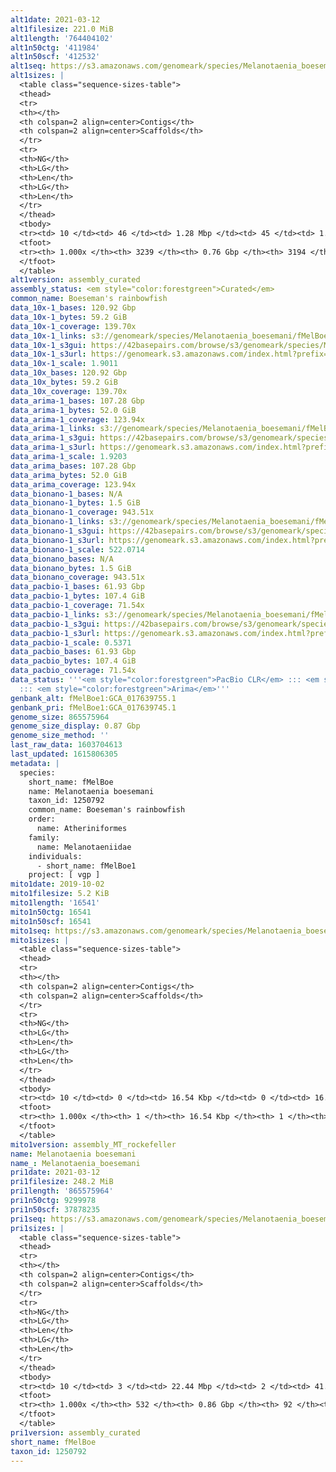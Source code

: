 ```yaml
---
alt1date: 2021-03-12
alt1filesize: 221.0 MiB
alt1length: '764404102'
alt1n50ctg: '411984'
alt1n50scf: '412532'
alt1seq: https://s3.amazonaws.com/genomeark/species/Melanotaenia_boesemani/fMelBoe1/assembly_curated/fMelBoe1.alt.cur.20210312.fasta.gz
alt1sizes: |
  <table class="sequence-sizes-table">
  <thead>
  <tr>
  <th></th>
  <th colspan=2 align=center>Contigs</th>
  <th colspan=2 align=center>Scaffolds</th>
  </tr>
  <tr>
  <th>NG</th>
  <th>LG</th>
  <th>Len</th>
  <th>LG</th>
  <th>Len</th>
  </tr>
  </thead>
  <tbody>
  <tr><td> 10 </td><td> 46 </td><td> 1.28 Mbp </td><td> 45 </td><td> 1.31 Mbp </td></tr><tr><td> 20 </td><td> 117 </td><td> 0.91 Mbp </td><td> 115 </td><td> 0.93 Mbp </td></tr><tr><td> 30 </td><td> 212 </td><td> 0.71 Mbp </td><td> 209 </td><td> 0.72 Mbp </td></tr><tr><td> 40 </td><td> 334 </td><td> 0.55 Mbp </td><td> 331 </td><td> 0.55 Mbp </td></tr><tr style="background-color:#cccccc;"><td> 50 </td><td> 496 </td><td> 411.98 Kbp </td><td> 492 </td><td> 412.53 Kbp </td></tr><tr><td> 60 </td><td> 712 </td><td> 307.95 Kbp </td><td> 708 </td><td> 309.46 Kbp </td></tr><tr><td> 70 </td><td> 1000 </td><td> 230.82 Kbp </td><td> 994 </td><td> 232.70 Kbp </td></tr><tr><td> 80 </td><td> 1395 </td><td> 163.85 Kbp </td><td> 1387 </td><td> 164.84 Kbp </td></tr><tr><td> 90 </td><td> 1966 </td><td> 108.35 Kbp </td><td> 1952 </td><td> 109.30 Kbp </td></tr><tr><td> 100 </td><td> 3238 </td><td> 420  bp </td><td> 3193 </td><td> 485  bp </td></tr></tbody>
  <tfoot>
  <tr><th> 1.000x </th><th> 3239 </th><th> 0.76 Gbp </th><th> 3194 </th><th> 0.76 Gbp </th></tr>
  </tfoot>
  </table>
alt1version: assembly_curated
assembly_status: <em style="color:forestgreen">Curated</em>
common_name: Boeseman's rainbowfish
data_10x-1_bases: 120.92 Gbp
data_10x-1_bytes: 59.2 GiB
data_10x-1_coverage: 139.70x
data_10x-1_links: s3://genomeark/species/Melanotaenia_boesemani/fMelBoe1/genomic_data/10x/<br>
data_10x-1_s3gui: https://42basepairs.com/browse/s3/genomeark/species/Melanotaenia_boesemani/fMelBoe1/genomic_data/10x/
data_10x-1_s3url: https://genomeark.s3.amazonaws.com/index.html?prefix=species/Melanotaenia_boesemani/fMelBoe1/genomic_data/10x/
data_10x-1_scale: 1.9011
data_10x_bases: 120.92 Gbp
data_10x_bytes: 59.2 GiB
data_10x_coverage: 139.70x
data_arima-1_bases: 107.28 Gbp
data_arima-1_bytes: 52.0 GiB
data_arima-1_coverage: 123.94x
data_arima-1_links: s3://genomeark/species/Melanotaenia_boesemani/fMelBoe1/genomic_data/arima/<br>
data_arima-1_s3gui: https://42basepairs.com/browse/s3/genomeark/species/Melanotaenia_boesemani/fMelBoe1/genomic_data/arima/
data_arima-1_s3url: https://genomeark.s3.amazonaws.com/index.html?prefix=species/Melanotaenia_boesemani/fMelBoe1/genomic_data/arima/
data_arima-1_scale: 1.9203
data_arima_bases: 107.28 Gbp
data_arima_bytes: 52.0 GiB
data_arima_coverage: 123.94x
data_bionano-1_bases: N/A
data_bionano-1_bytes: 1.5 GiB
data_bionano-1_coverage: 943.51x
data_bionano-1_links: s3://genomeark/species/Melanotaenia_boesemani/fMelBoe1/genomic_data/bionano/<br>
data_bionano-1_s3gui: https://42basepairs.com/browse/s3/genomeark/species/Melanotaenia_boesemani/fMelBoe1/genomic_data/bionano/
data_bionano-1_s3url: https://genomeark.s3.amazonaws.com/index.html?prefix=species/Melanotaenia_boesemani/fMelBoe1/genomic_data/bionano/
data_bionano-1_scale: 522.0714
data_bionano_bases: N/A
data_bionano_bytes: 1.5 GiB
data_bionano_coverage: 943.51x
data_pacbio-1_bases: 61.93 Gbp
data_pacbio-1_bytes: 107.4 GiB
data_pacbio-1_coverage: 71.54x
data_pacbio-1_links: s3://genomeark/species/Melanotaenia_boesemani/fMelBoe1/genomic_data/pacbio/<br>
data_pacbio-1_s3gui: https://42basepairs.com/browse/s3/genomeark/species/Melanotaenia_boesemani/fMelBoe1/genomic_data/pacbio/
data_pacbio-1_s3url: https://genomeark.s3.amazonaws.com/index.html?prefix=species/Melanotaenia_boesemani/fMelBoe1/genomic_data/pacbio/
data_pacbio-1_scale: 0.5371
data_pacbio_bases: 61.93 Gbp
data_pacbio_bytes: 107.4 GiB
data_pacbio_coverage: 71.54x
data_status: '''<em style="color:forestgreen">PacBio CLR</em> ::: <em style="color:forestgreen">10x</em>
  ::: <em style="color:forestgreen">Arima</em>'''
genbank_alt: fMelBoe1:GCA_017639755.1
genbank_pri: fMelBoe1:GCA_017639745.1
genome_size: 865575964
genome_size_display: 0.87 Gbp
genome_size_method: ''
last_raw_data: 1603704613
last_updated: 1615806305
metadata: |
  species:
    short_name: fMelBoe
    name: Melanotaenia boesemani
    taxon_id: 1250792
    common_name: Boeseman's rainbowfish
    order:
      name: Atheriniformes
    family:
      name: Melanotaeniidae
    individuals:
      - short_name: fMelBoe1
    project: [ vgp ]
mito1date: 2019-10-02
mito1filesize: 5.2 KiB
mito1length: '16541'
mito1n50ctg: 16541
mito1n50scf: 16541
mito1seq: https://s3.amazonaws.com/genomeark/species/Melanotaenia_boesemani/fMelBoe1/assembly_MT_rockefeller/fMelBoe1.MT.20191002.fasta.gz
mito1sizes: |
  <table class="sequence-sizes-table">
  <thead>
  <tr>
  <th></th>
  <th colspan=2 align=center>Contigs</th>
  <th colspan=2 align=center>Scaffolds</th>
  </tr>
  <tr>
  <th>NG</th>
  <th>LG</th>
  <th>Len</th>
  <th>LG</th>
  <th>Len</th>
  </tr>
  </thead>
  <tbody>
  <tr><td> 10 </td><td> 0 </td><td> 16.54 Kbp </td><td> 0 </td><td> 16.54 Kbp </td></tr><tr><td> 20 </td><td> 0 </td><td> 16.54 Kbp </td><td> 0 </td><td> 16.54 Kbp </td></tr><tr><td> 30 </td><td> 0 </td><td> 16.54 Kbp </td><td> 0 </td><td> 16.54 Kbp </td></tr><tr><td> 40 </td><td> 0 </td><td> 16.54 Kbp </td><td> 0 </td><td> 16.54 Kbp </td></tr><tr style="background-color:#cccccc;"><td> 50 </td><td> 0 </td><td style="background-color:#ff8888;"> 16.54 Kbp </td><td> 0 </td><td style="background-color:#ff8888;"> 16.54 Kbp </td></tr><tr><td> 60 </td><td> 0 </td><td> 16.54 Kbp </td><td> 0 </td><td> 16.54 Kbp </td></tr><tr><td> 70 </td><td> 0 </td><td> 16.54 Kbp </td><td> 0 </td><td> 16.54 Kbp </td></tr><tr><td> 80 </td><td> 0 </td><td> 16.54 Kbp </td><td> 0 </td><td> 16.54 Kbp </td></tr><tr><td> 90 </td><td> 0 </td><td> 16.54 Kbp </td><td> 0 </td><td> 16.54 Kbp </td></tr><tr><td> 100 </td><td> 0 </td><td> 16.54 Kbp </td><td> 0 </td><td> 16.54 Kbp </td></tr></tbody>
  <tfoot>
  <tr><th> 1.000x </th><th> 1 </th><th> 16.54 Kbp </th><th> 1 </th><th> 16.54 Kbp </th></tr>
  </tfoot>
  </table>
mito1version: assembly_MT_rockefeller
name: Melanotaenia boesemani
name_: Melanotaenia_boesemani
pri1date: 2021-03-12
pri1filesize: 248.2 MiB
pri1length: '865575964'
pri1n50ctg: 9299978
pri1n50scf: 37878235
pri1seq: https://s3.amazonaws.com/genomeark/species/Melanotaenia_boesemani/fMelBoe1/assembly_curated/fMelBoe1.pri.cur.20210312.fasta.gz
pri1sizes: |
  <table class="sequence-sizes-table">
  <thead>
  <tr>
  <th></th>
  <th colspan=2 align=center>Contigs</th>
  <th colspan=2 align=center>Scaffolds</th>
  </tr>
  <tr>
  <th>NG</th>
  <th>LG</th>
  <th>Len</th>
  <th>LG</th>
  <th>Len</th>
  </tr>
  </thead>
  <tbody>
  <tr><td> 10 </td><td> 3 </td><td> 22.44 Mbp </td><td> 2 </td><td> 41.08 Mbp </td></tr><tr><td> 20 </td><td> 7 </td><td> 18.58 Mbp </td><td> 4 </td><td> 39.49 Mbp </td></tr><tr><td> 30 </td><td> 13 </td><td> 14.01 Mbp </td><td> 6 </td><td> 39.29 Mbp </td></tr><tr><td> 40 </td><td> 19 </td><td> 12.20 Mbp </td><td> 8 </td><td> 38.00 Mbp </td></tr><tr style="background-color:#cccccc;"><td> 50 </td><td> 27 </td><td style="background-color:#88ff88;"> 9.30 Mbp </td><td> 10 </td><td style="background-color:#88ff88;"> 37.88 Mbp </td></tr><tr><td> 60 </td><td> 40 </td><td> 5.51 Mbp </td><td> 13 </td><td> 35.46 Mbp </td></tr><tr><td> 70 </td><td> 59 </td><td> 3.87 Mbp </td><td> 15 </td><td> 34.71 Mbp </td></tr><tr><td> 80 </td><td> 88 </td><td> 2.36 Mbp </td><td> 18 </td><td> 31.82 Mbp </td></tr><tr><td> 90 </td><td> 140 </td><td> 1.13 Mbp </td><td> 20 </td><td> 30.54 Mbp </td></tr><tr><td> 100 </td><td> 531 </td><td> 165  bp </td><td> 91 </td><td> 874  bp </td></tr></tbody>
  <tfoot>
  <tr><th> 1.000x </th><th> 532 </th><th> 0.86 Gbp </th><th> 92 </th><th> 0.87 Gbp </th></tr>
  </tfoot>
  </table>
pri1version: assembly_curated
short_name: fMelBoe
taxon_id: 1250792
---
```

